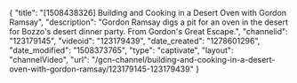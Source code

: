 {
    "title": "[1508438326] Building and Cooking in a Desert Oven with Gordon Ramsay",
    "description": "Gordon Ramsay digs a pit for an oven in the desert for Bozzo's desert dinner party. From Gordon's Great Escape.",
    "channelid": "123179145",
    "videoid": "123179439",
    "date_created": "1278601296",
    "date_modified": "1508373765",
    "type": "captivate",
    "layout": "channelVideo",
    "url": "\/gcn-channel\/building-and-cooking-in-a-desert-oven-with-gordon-ramsay\/123179145-123179439"
}